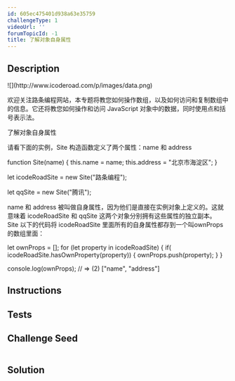 ```yaml
---
id: 605ec475401d938a63e35759
challengeType: 1
videoUrl: ''
forumTopicId: -1
title: 了解对象自身属性
---
```


## Description
<section id='description'>
![](http://www.icoderoad.com/p/images/data.png)

欢迎关注路条编程网站，本专题将教您如何操作数组，以及如何访问和复制数组中的信息。它还将教您如何操作和访问 JavaScript 对象中的数据，同时使用点和括号表示法。

了解对象自身属性

请看下面的实例，Site 构造函数定义了两个属性：name 和 address

function Site(name) {
  this.name  = name;
  this.address = "北京市海淀区";
}

let icodeRoadSite = new Site("路条编程");

let qqSite = new Site("腾讯");

name 和 address 被叫做自身属性，因为他们是直接在实例对象上定义的。这就意味着 icodeRoadSite  和 qqSite 这两个对象分别拥有这些属性的独立副本。 Site  以下的代码将 icodeRoadSite 里面所有的自身属性都存到一个叫ownProps的数组里面：

let ownProps = [];
for (let property in icodeRoadSite) {
  if( icodeRoadSite.hasOwnProperty(property)) {
    ownProps.push(property);
  }
}

console.log(ownProps); 
// => (2) ["name", "address"]


</section>

## Instructions
<section id='instructions'>

</section>

## Tests
<section id='tests'>

</section>

## Challenge Seed
<section id='challengeSeed'>

<div id='js-seed'>

```js

```

</div>



</section>

## Solution
<section id='solution'>


</section>
